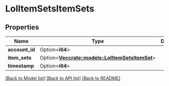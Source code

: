 # LolItemSetsItemSets

## Properties

Name | Type | Description | Notes
------------ | ------------- | ------------- | -------------
**account_id** | Option<**i64**> |  | [optional]
**item_sets** | Option<[**Vec<crate::models::LolItemSetsItemSet>**](LolItemSetsItemSet.md)> |  | [optional]
**timestamp** | Option<**i64**> |  | [optional]

[[Back to Model list]](../README.md#documentation-for-models) [[Back to API list]](../README.md#documentation-for-api-endpoints) [[Back to README]](../README.md)


